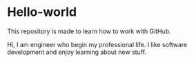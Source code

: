 # Hello-world
This repository is made to learn how to work with GitHub.

Hi, I am engineer who begin my professional life. I like software development and enjoy learning about new stuff.
